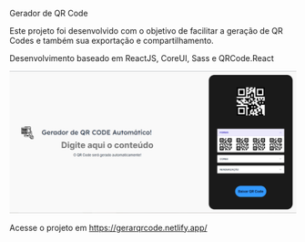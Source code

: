Gerador de QR Code

Este projeto foi desenvolvido com o objetivo de facilitar a geração de QR Codes e também sua exportação e compartilhamento.

Desenvolvimento baseado em ReactJS, CoreUI, Sass e QRCode.React

![QR Code](https://raw.githubusercontent.com/joao-porfirio/qrcode-generator/master/src/assets/img/projeto.PNG)

Acesse o projeto em <a href="https://gerarqrcode.netlify.app/" target="_blank">https://gerarqrcode.netlify.app/</a>
